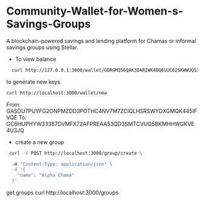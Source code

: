 # Community-Wallet-for-Women-s-Savings-Groups
A blockchain-powered savings and lending platform for Chamas or informal savings groups using Stellar.


- To view balance 
```bash
  curl http://127.0.0.1:3000/wallet/GDRGMQ56QAK3DARIWK4BQ6UUC62SKWWUQ5XR7AU5UFV3OIDY5RP2S3F7/balance
```


to generate new keys
```bash
curl http://localhost:3000/wallet/new
```

From: GASDU7PUYFG2ONPMZDD3POTHC4NV7M7ZCIQLHSRSWYDXGMQK445IFVQE
To: GC6HUPHYW33367DVMFX72AFPREAA53QD3SMTCVUQ5BKMHHWGKVE4U3JQ

- create a new group
```bash
 curl -X POST http://localhost:3000/group/create \

  -H "Content-Type: application/json" \
  -d '{
    "name": "Alpha Chama"
  }'
  ```

  get groups
  curl http://localhost:3000/groups